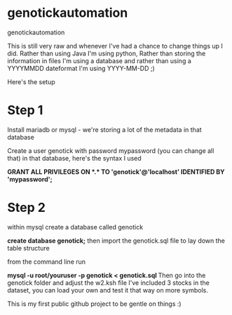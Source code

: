 # genotickautomation
genotickautomation

This is still very raw and whenever I've had a chance to change things up I did. Rather than using Java I'm using python, Rather than storing the information in files I'm using a database and rather than using a YYYYMMDD dateformat I'm using YYYY-MM-DD ;)<p>
Here's the setup<p>
<h1>Step 1</h1>
Install mariadb or mysql - we're storing a lot of the metadata in that database<p>
Create a user genotick with password mypassword (you can change all that) in that database, here's the syntax I used<p>
<b>GRANT ALL PRIVILEGES ON *.* TO 'genotick'@'localhost' IDENTIFIED BY 'mypassword';</b>
<h1>Step 2</h1>
within mysql create a database called genotick<p>
<b>create database genotick;</b>
then import the genotick.sql file to lay down the table structure<p>
from the command line run<p>
<b>mysql -u root/youruser -p genotick < genotick.sql </b>
Then go into the genotick folder and adjust the w2.ksh file
I've included 3 stocks in the dataset, you can load your own and test it that way on more symbols.

This is my first public github project to be gentle on things :)

